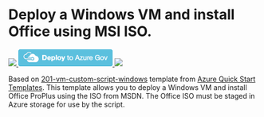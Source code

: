 # Deploy a Windows VM and install Office using MSI ISO.

<a href="https://portal.azure.com/#create/Microsoft.Template/uri/https%3A%2F%2Fraw.githubusercontent.com%2Fstockwep%2Foffice-vm%2Fmaster%2Fazuredeploy.json" target="_blank">
    <img src="http://azuredeploy.net/deploybutton.png"/>
</a>
<a href="https://portal.azure.us/#create/Microsoft.Template/uri/https%3A%2F%2Fraw.githubusercontent.com%2Fstockwep%2Foffice-vm%2Fmaster%2Fazuredeploy.json" target="_blank">
<img src="https://raw.githubusercontent.com/Azure/azure-quickstart-templates/master/1-CONTRIBUTION-GUIDE/images/deploytoazuregov.png"
</a>
<a href="http://armviz.io/#/?load=https%3A%2F%2Fraw.githubusercontent.com%2Fstockwep%2Foffice-vm%2Fmaster%2Fazuredeploy.json" target="_blank">
    <img src="http://armviz.io/visualizebutton.png"/>
</a>

Based on [201-vm-custom-script-windows](https://github.com/Azure/azure-quickstart-templates/tree/master/201-vm-custom-script-windows) template from [Azure Quick Start Templates](https://github.com/Azure/azure-quickstart-templates). This template allows you to deploy a Windows VM and install Office ProPlus using the ISO from MSDN. The Office ISO must be staged in Azure storage for use by the script.